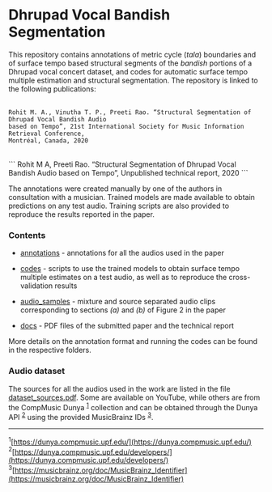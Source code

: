 # Dhrupad Vocal Bandish Segmentation
This repository contains annotations of metric cycle (*tala*) boundaries and of surface tempo based structural segments of the *bandish* portions of a Dhrupad vocal concert dataset, and codes for automatic surface tempo multiple estimation and structural segmentation. The repository is linked to the following publications: </br> </br>
```
Rohit M. A., Vinutha T. P., Preeti Rao. “Structural Segmentation of Dhrupad Vocal Bandish Audio 
based on Tempo”, 21st International Society for Music Information Retrieval Conference,
Montréal, Canada, 2020
```
</br>
```
Rohit M A, Preeti Rao. “Structural Segmentation of Dhrupad Vocal Bandish Audio 
based on Tempo”, Unpublished technical report, 2020
```

The annotations were created manually by one of the authors in consultation with a musician. Trained models are made available to obtain predictions on any test audio. Training scripts are also provided to reproduce the results reported in the paper.

### Contents
* [annotations](./annotations) - annotations for all the audios used in the paper </br>
* [codes](./codes) - scripts to use the trained models to obtain surface tempo multiple estimates on a test audio, as well as to reproduce the cross-validation results </br>

* [audio_samples](./audio_samples) - mixture and source separated audio clips corresponding to sections *(a)* and *(b)* of Figure 2 in the paper
* [docs](./docs) - PDF files of the submitted paper and the technical report 

More details on the annotation format and running the codes can be found in the respective folders.

### Audio dataset
The sources for all the audios used in the work are listed in the file [dataset_sources.pdf](./annotations/dataset_sources.pdf). Some are available on YouTube, while others are from the CompMusic Dunya <sup>[1](#fn1)</sup> collection and can be obtained through the Dunya API <sup>[2](#fn2)</sup> using the provided MusicBrainz IDs <sup>[3](#fn3)</sup>. </br>

***

<a name="fn1"><sup>1</sup></a>[https://dunya.compmusic.upf.edu/](https://dunya.compmusic.upf.edu/) </br>
<a name="fn2"><sup>2</sup></a>[https://dunya.compmusic.upf.edu/developers/](https://dunya.compmusic.upf.edu/developers/) </br>
<a name="fn3"><sup>3</sup></a>[https://musicbrainz.org/doc/MusicBrainz_Identifier](https://musicbrainz.org/doc/MusicBrainz_Identifier) </br>
